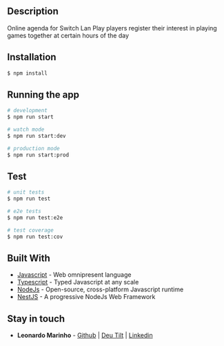 ## Description

Online agenda for Switch Lan Play players register their interest in playing games together at certain hours of the day 

## Installation

```bash
$ npm install
```

## Running the app

```bash
# development
$ npm run start

# watch mode
$ npm run start:dev

# production mode
$ npm run start:prod
```

## Test

```bash
# unit tests
$ npm run test

# e2e tests
$ npm run test:e2e

# test coverage
$ npm run test:cov
```

## Built With

* [Javascript](https://www.java.com/pt_BR/download/) - Web omnipresent language
* [Typescript](https://www.typescriptlang.org/) - Typed Javascript at any scale 
* [NodeJs](https://nodejs.org/) - Open-source, cross-platform Javascript runtime
* [NestJS](https://nestjs.com/) - A progressive NodeJs Web Framework

## Stay in touch

* **Leonardo Marinho** - [Github](https://github.com/leonardomarinho) | [Deu Tilt](http://deutilt.com.br) | [Linkedin](http://linkedin.com/in/leonardomarinho)